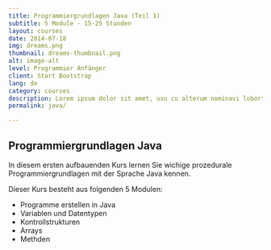 ```yaml
---
title: Programmiergrundlagen Java (Teil 1)
subtitle: 5 Module - 15-25 Stunden
layout: courses
date: 2014-07-18
img: dreams.png
thumbnail: dreams-thumbnail.png
alt: image-alt
level: Programmier Anfänger
client: Start Bootstrap
lang: de
category: courses
description: Lorem ipsum dolor sit amet, usu cu alterum nominavi lobortis. At duo novum diceret. Tantas apeirian vix et, usu sanctus postulant inciderint ut, populo diceret necessitatibus in vim. Cu eum dicam feugiat noluisse.
permalink: java/

---
```


## Programmiergrundlagen Java

In diesem ersten aufbauenden Kurs lernen Sie wichige prozedurale Programmiergrundlagen mit der Sprache Java kennen.

Dieser Kurs besteht aus folgenden 5 Modulen:
- Programme erstellen in Java
- Variablen und Datentypen
- Kontrollstrukturen
- Arrays
- Methden